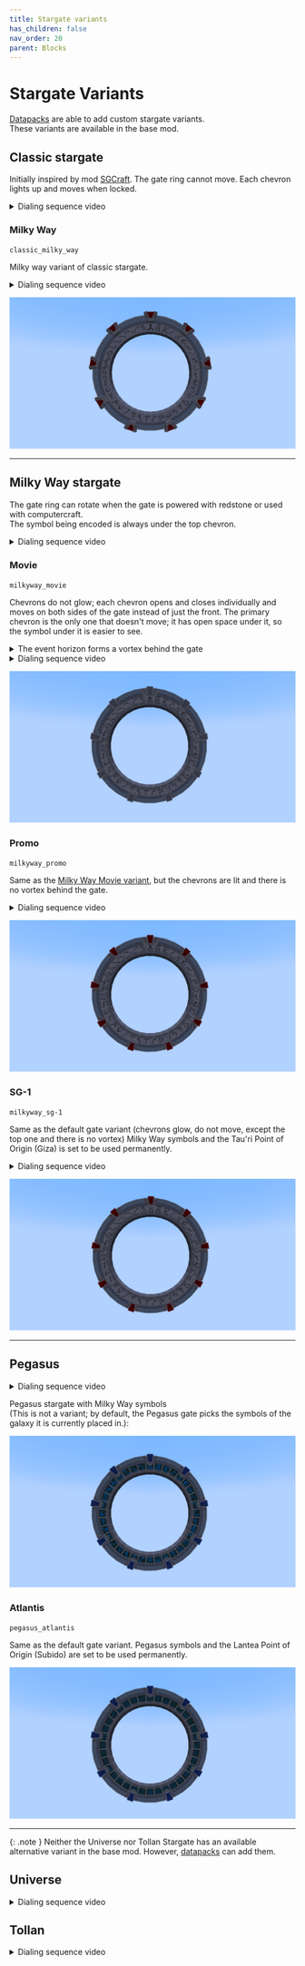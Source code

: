 ```yaml
---
title: Stargate variants
has_children: false
nav_order: 20
parent: Blocks
---
```


# Stargate Variants
[Datapacks](/datapacks) are able to add custom stargate variants.  
These variants are available in the base mod.

## Classic stargate

Initially inspired by mod [SGCraft](https://www.curseforge.com/minecraft/mc-mods/sg-craft).
The gate ring cannot move.
Each chevron lights up and moves when locked.

<details>
    <summary>Dialing sequence video</summary>
    {% include youtubePlayer.html id="8i-3zoKVpp4" %}
</details>

### Milky Way
`classic_milky_way`

Milky way variant of classic stargate. 

<details>
    <summary>Dialing sequence video</summary>
    {% include youtubePlayer.html id="gQbaDO334c4" %}
</details>


![Classic stargate Milky Way variant](/assets/img/blocks/technological/variants/classic_milkyway.png)

___

## Milky Way stargate

The gate ring can rotate when the gate is powered with redstone or used with computercraft.  
The symbol being encoded is always under the top chevron.

<details>
    <summary>Dialing sequence video</summary>
    {% include youtubePlayer.html id="bOG_9Q9396E" %}
</details>

### Movie
`milkyway_movie`

Chevrons do not glow; each chevron opens and closes individually and moves on both sides of the gate instead of just the front. 
The primary chevron is the only one that doesn't move; it has open space under it, so the symbol under it is easier to see.
<details>
    <summary>The event horizon forms a vortex behind the gate</summary>
    <p><img src="/assets/img/blocks/technological/variants/vortex.png" alt="Milky Way stargate movie variant"></p>
</details>

<details>
    <summary>Dialing sequence video</summary>
    {% include youtubePlayer.html id="ptVJKO5nW20" %}
</details>

![Milky Way stargate movie variant](/assets/img/blocks/technological/variants/milkyway_movie.png)

### Promo
`milkyway_promo`

Same as the [Milky Way Movie variant](#movie), but the chevrons are lit and there is no vortex behind the gate.

<details>
    <summary>Dialing sequence video</summary>
    {% include youtubePlayer.html id="gf6m-AcZwMg" %}
</details>

![Milky Way stargate promo variant](/assets/img/blocks/technological/variants/milkyway_promo.png)

### SG-1
`milkyway_sg-1`

Same as the default gate variant (chevrons glow, do not move, except the top one and there is no vortex)
Milky Way symbols and the Tau'ri Point of Origin (Giza) is set to be used permanently.

<details>
    <summary>Dialing sequence video</summary>
    {% include youtubePlayer.html id="Fwc8eTm0Ph8" %}
</details>

![Milky Way stargate SG-1 variant](/assets/img/blocks/technological/variants/milkyway_sg-1.png)

___

## Pegasus

<details>
    <summary>Dialing sequence video</summary>
    {% include youtubePlayer.html id="BcUokqncKYI" %}
</details>

Pegasus stargate with Milky Way symbols  
(This is not a variant; by default, the Pegasus gate picks the symbols of the galaxy it is currently placed in.):

![Pegasus stargate Milky Way symbols](/assets/img/blocks/technological/variants/pegasus_milkyway_symbols.png)

### Atlantis
`pegasus_atlantis`

Same as the default gate variant.
Pegasus symbols and the Lantea Point of Origin (Subido) are set to be used permanently.

![Pegasus stargate atlantis_variant](/assets/img/blocks/technological/variants/pegasus_atlantis.png)

___

{: .note }
Neither the Universe nor Tollan Stargate has an available alternative variant in the base mod.
However, [datapacks](/datapacks) can add them.

## Universe

<details>
    <summary>Dialing sequence video</summary>
    {% include youtubePlayer.html id="yN7fWUbOnsw" %}
</details>

## Tollan

<details>
    <summary>Dialing sequence video</summary>
    {% include youtubePlayer.html id="XX9BfnVoAkc" %}
</details>
